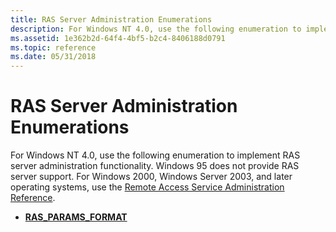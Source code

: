 ```yaml
---
title: RAS Server Administration Enumerations
description: For Windows NT 4.0, use the following enumeration to implement RAS server administration functionality.
ms.assetid: 1e362b2d-64f4-4bf5-b2c4-8406188d0791
ms.topic: reference
ms.date: 05/31/2018
---
```


# RAS Server Administration Enumerations

For Windows NT 4.0, use the following enumeration to implement RAS server administration functionality. Windows 95 does not provide RAS server support. For Windows 2000, Windows Server 2003, and later operating systems, use the [Remote Access Service Administration Reference](remote-access-service-administration-reference.md).

-   [**RAS\_PARAMS\_FORMAT**](ras-params-format-str.md)

 

 




